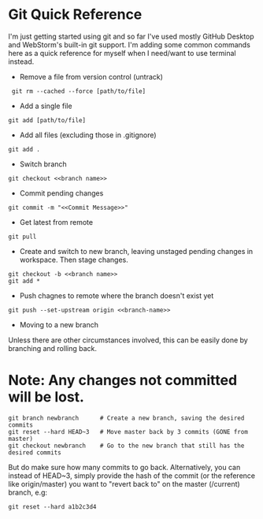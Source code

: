# Git Quick Reference
I'm just getting started using git and so far I've used mostly 
GitHub Desktop and WebStorm's built-in git support. I'm adding some 
common commands here as a quick reference for myself when I need/want
to use terminal instead.

* Remove a file from version control (untrack)
```git
 git rm --cached --force [path/to/file]
```
* Add a single file
```git
git add [path/to/file]
```
* Add all files (excluding those in .gitignore)
```git
git add .
```
* Switch branch
```git
git checkout <<branch name>>
```
* Commit pending changes
```git
git commit -m "<<Commit Message>>"
```
* Get latest from remote
```git
git pull
```
* Create and switch to new branch, leaving unstaged pending changes in workspace. Then stage changes.
```git
git checkout -b <<branch name>>
git add *
```
* Push chagnes to remote where the branch doesn't exist yet
```git
git push --set-upstream origin <<branch-name>>
```

* Moving to a new branch

Unless there are other circumstances involved, this can be easily done by branching and rolling back.

# Note: Any changes not committed will be lost.
```git
git branch newbranch      # Create a new branch, saving the desired commits
git reset --hard HEAD~3   # Move master back by 3 commits (GONE from master)
git checkout newbranch    # Go to the new branch that still has the desired commits
```
But do make sure how many commits to go back. Alternatively, you can instead of HEAD~3, simply provide the hash of the commit (or the reference like origin/master) you want to "revert back to" on the master (/current) branch, e.g:
```git
git reset --hard a1b2c3d4
```
